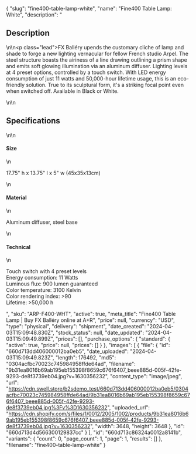 {
  "slug": "fine400-table-lamp-white",
  "name": "Fine400 Table Lamp: White",
  "description": "<h2>Description</h2>\n<!-- split -->\n<p class=\"lead\">FX Balléry upends the customary cliche of lamp and shade to forge a new lighting vernacular for fellow French studio Arpel. The steel structure boasts the airiness of a line drawing outlining a prism shape and emits soft glowing illumination via an aluminum diffuser. Lighting levels at 4 preset options, controlled by a touch switch. With LED energy consumption of just 11 watts and 50,000-hour lifetime usage, this is an eco-friendly solution. True to its sculptural form, it's a striking focal point even when switched off. Available in Black or White.</p>\n<!-- split -->\n<h2>Specifications</h2>\n<!-- split -->\n<h4>Size</h4>\n<p>17.75\" h x 13.75\" l x 5\" w (45x35x13cm)</p>\n<h4>Material</h4>\n<p>Aluminum diffuser, steel base</p>\n<h4>Technical</h4>\n<p>Touch switch with 4 preset levels <br>Energy consumption: 11 Watts <br>Luminous flux: 900 lumen guaranteed <br>Color temperature: 3100 Kelvin <br>Color rendering index: &gt;90 <br>Lifetime: &gt;50,000 h</p>",
  "sku": "ARP-F400-WHT",
  "active": true,
  "meta_title": "Fine400 Table Lamp | Buy FX Balléry online at A+R",
  "price": null,
  "currency": "USD",
  "type": "physical",
  "delivery": "shipment",
  "date_created": "2024-04-03T15:09:48.830Z",
  "stock_status": null,
  "date_updated": "2024-04-03T15:09:49.899Z",
  "prices": [],
  "purchase_options": {
    "standard": {
      "active": true,
      "price": null,
      "prices": []
    }
  },
  "images": [
    {
      "file": {
        "id": "660d713dd406000012ba0eb5",
        "date_uploaded": "2024-04-03T15:09:49.823Z",
        "length": 176492,
        "md5": "0304acfbc70023c745984958ffde64ad",
        "filename": "9b31ea8016b69ab195eb155398f8659c676f6407_beee885d-005f-42fe-9293-de8f3739eb04.jpg?v=1630356232",
        "content_type": "image/jpeg",
        "url": "https://cdn.swell.store/b2sdemo_test/660d713dd406000012ba0eb5/0304acfbc70023c745984958ffde64ad/9b31ea8016b69ab195eb155398f8659c676f6407_beee885d-005f-42fe-9293-de8f3739eb04.jpg%3Fv%3D1630356232",
        "uploaded_url": "https://cdn.shopify.com/s/files/1/0012/2005/1002/products/9b31ea8016b69ab195eb155398f8659c676f6407_beee885d-005f-42fe-9293-de8f3739eb04.jpg?v=1630356232",
        "width": 3648,
        "height": 3648
      },
      "id": "660d713d4d566300129837cc"
    }
  ],
  "id": "660d713c86324a0012a8141b",
  "variants": {
    "count": 0,
    "page_count": 1,
    "page": 1,
    "results": []
  },
  "filename": "fine400-table-lamp-white"
}